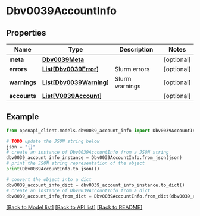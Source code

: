 # Dbv0039AccountInfo


## Properties

Name | Type | Description | Notes
------------ | ------------- | ------------- | -------------
**meta** | [**Dbv0039Meta**](Dbv0039Meta.md) |  | [optional] 
**errors** | [**List[Dbv0039Error]**](Dbv0039Error.md) | Slurm errors | [optional] 
**warnings** | [**List[Dbv0039Warning]**](Dbv0039Warning.md) | Slurm warnings | [optional] 
**accounts** | [**List[V0039Account]**](V0039Account.md) |  | [optional] 

## Example

```python
from openapi_client.models.dbv0039_account_info import Dbv0039AccountInfo

# TODO update the JSON string below
json = "{}"
# create an instance of Dbv0039AccountInfo from a JSON string
dbv0039_account_info_instance = Dbv0039AccountInfo.from_json(json)
# print the JSON string representation of the object
print(Dbv0039AccountInfo.to_json())

# convert the object into a dict
dbv0039_account_info_dict = dbv0039_account_info_instance.to_dict()
# create an instance of Dbv0039AccountInfo from a dict
dbv0039_account_info_from_dict = Dbv0039AccountInfo.from_dict(dbv0039_account_info_dict)
```
[[Back to Model list]](../README.md#documentation-for-models) [[Back to API list]](../README.md#documentation-for-api-endpoints) [[Back to README]](../README.md)


